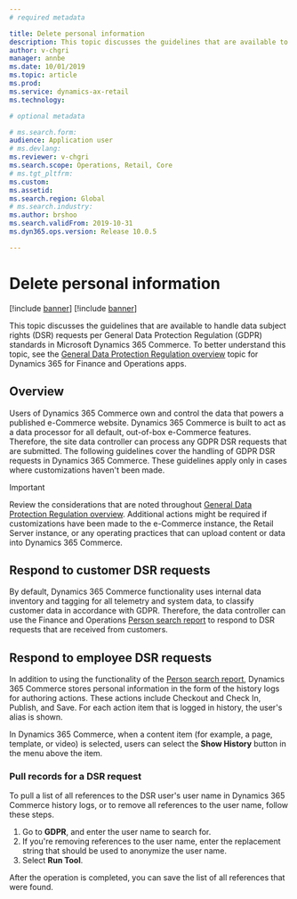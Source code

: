 ```yaml
---
# required metadata

title: Delete personal information
description: This topic discusses the guidelines that are available to handle data subject requests per General Data Protection Regulation (GDPR) standards in Microsoft Dynamics 365 Commerce.
author: v-chgri
manager: annbe
ms.date: 10/01/2019
ms.topic: article
ms.prod: 
ms.service: dynamics-ax-retail
ms.technology: 

# optional metadata

# ms.search.form: 
audience: Application user
# ms.devlang: 
ms.reviewer: v-chgri
ms.search.scope: Operations, Retail, Core
# ms.tgt_pltfrm: 
ms.custom: 
ms.assetid: 
ms.search.region: Global
# ms.search.industry: 
ms.author: brshoo
ms.search.validFrom: 2019-10-31
ms.dyn365.ops.version: Release 10.0.5

---
```


# Delete personal information

[!include [banner](../includes/preview-banner.md)]
[!include [banner](../includes/banner.md)]

This topic discusses the guidelines that are available to handle data subject rights (DSR) requests per General Data Protection Regulation (GDPR) standards in Microsoft Dynamics 365 Commerce. To better understand this topic, see the [General Data Protection Regulation overview](https://docs.microsoft.com/dynamics365/unified-operations/dev-itpro/gdpr/gdpr-guide) topic for Dynamics 365 for Finance and Operations apps.

## Overview

Users of Dynamics 365 Commerce own and control the data that powers a published e-Commerce website. Dynamics 365 Commerce is built to act as a data processor for all default, out-of-box e-Commerce features. Therefore, the site data controller can process any GDPR DSR requests that are submitted. The following guidelines cover the handling of GDPR DSR requests in Dynamics 365 Commerce. These guidelines apply only in cases where customizations haven't been made.

> [!IMPORTANT]
> Review the considerations that are noted throughout [General Data Protection Regulation overview](https://docs.microsoft.com/dynamics365/unified-operations/dev-itpro/gdpr/gdpr-guide). Additional actions might be required if customizations have been made to the e-Commerce instance, the Retail Server instance, or any operating practices that can upload content or data into Dynamics 365 Commerce.

## Respond to customer DSR requests

By default, Dynamics 365 Commerce functionality uses internal data inventory and tagging for all telemetry and system data, to classify customer data in accordance with GDPR. Therefore, the data controller can use the Finance and Operations [Person search report](https://docs.microsoft.com/dynamics365/unified-operations/dev-itpro/gdpr/gdpr-guide#the-person-search-report) to respond to DSR requests that are received from customers.

## Respond to employee DSR requests

In addition to using the functionality of the [Person search report](https://docs.microsoft.com/dynamics365/unified-operations/dev-itpro/gdpr/gdpr-guide#the-person-search-report), Dynamics 365 Commerce stores personal information in the form of the history logs for authoring actions. These actions include Checkout and Check In, Publish, and Save. For each action item that is logged in history, the user's alias is shown.

In Dynamics 365 Commerce, when a content item (for example, a page, template, or video) is selected, users can select the **Show History** button in the menu above the item.

### Pull records for a DSR request

To pull a list of all references to the DSR user's user name in Dynamics 365 Commerce history logs, or to remove all references to the user name, follow these steps.

1. Go to **GDPR**, and enter the user name to search for.
1. If you're removing references to the user name, enter the replacement string that should be used to anonymize the user name.
1. Select **Run Tool**.

After the operation is completed, you can save the list of all references that were found.
